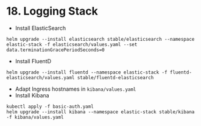 # 18. Logging Stack

* Install ElasticSearch
```
helm upgrade --install elasticsearch stable/elasticsearch --namespace elastic-stack -f elasticsearch/values.yaml --set data.terminationGracePeriodSeconds=0
```
* Install FluentD
```
helm upgrade --install fluentd --namespace elastic-stack -f fluentd-elasticsearch/values.yaml stable/fluentd-elasticsearch
```
* Adapt Ingress hostnames in `kibana/values.yaml`
* Install Kibana
```
kubectl apply -f basic-auth.yaml
helm upgrade --install kibana --namespace elastic-stack stable/kibana -f kibana/values.yaml
```
